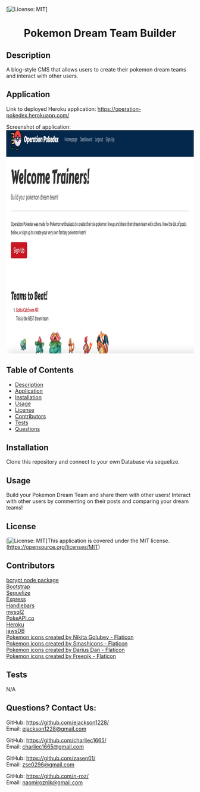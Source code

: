 [![License: MIT](https://img.shields.io/badge/License-MIT-yellow.svg)] 
# <h1 align="center">Pokemon Dream Team Builder</h1>

## Description
A blog-style CMS that allows users to create their pokemon dream teams and interact with other users.

## Application

Link to deployed Heroku application: https://operation-pokedex.herokuapp.com/

Screenshot of application: <br>
<img src="./public/images/Poke-dream-team-screenshot.jpg" alt="Screenshot of Application" width="900px" height="600px">
  
## Table of Contents
  - [Description](#description)
  - [Application](#application)
  - [Installation](#installation)
  - [Usage](#usage)
  - [License](#license)
  - [Contributors](#contributors)
  - [Tests](#tests)
  - [Questions](#questions)

## Installation
Clone this repository and connect to your own Database via sequelize. 

## Usage
Build your Pokemon Dream Team and share them with other users! Interact with other users by commenting on their posts and  comparing your dream teams!

## License
[![License: MIT](https://img.shields.io/badge/License-MIT-yellow.svg)]This application is covered under the MIT license. (https://opensource.org/licenses/MIT)

## Contributors
<a href="https://www.npmjs.com/package/bcrypt">bcrypt node package</a> <br>
<a href="https://getbootstrap.com/">Bootstrap</a> <br>
<a href="https://sequelize.org/">Sequelize</a> <br>
<a href="https://expressjs.com/">Express</a> <br>
<a href="https://handlebarsjs.com/">Handlebars</a> <br>
<a href="https://github.com/sidorares/node-mysql2">mysql2</a> <br>
<a href="https://pokeapi.co/">PokeAPI.co</a> <br>
<a href="https://www.heroku.com">Heroku</a> <br>
<a href="https://www.jawsdb.com/">jawsDB</a> <br>
<a href="https://www.flaticon.com/free-icons/pokemon" title="pokemon icons">Pokemon icons created by Nikita Golubev - Flaticon</a> <br>
<a href="https://www.flaticon.com/free-icons/pokemon" title="pokemon icons">Pokemon icons created by Smashicons - Flaticon</a> <br>
<a href="https://www.flaticon.com/free-icons/pokemon" title="pokemon icons">Pokemon icons created by Darius Dan - Flaticon</a> <br>
<a href="https://www.flaticon.com/free-icons/pokemon" title="pokemon icons">Pokemon icons created by Freepik - Flaticon</a> <br>
## Tests
N/A

## Questions? Contact Us:
GitHub: https://github.com/ejackson1228/ <br>
Email: ejackson1228@gmail.com

GitHub: https://github.com/charliec1665/ <br>
Email: charliec1665@gmail.com

GitHub: https://github.com/zasen01/ <br>
Email: zse0296@gmail.com

GitHub: https://github.com/n-roz/ <br>
Email: naomiroznik@gmail.com

